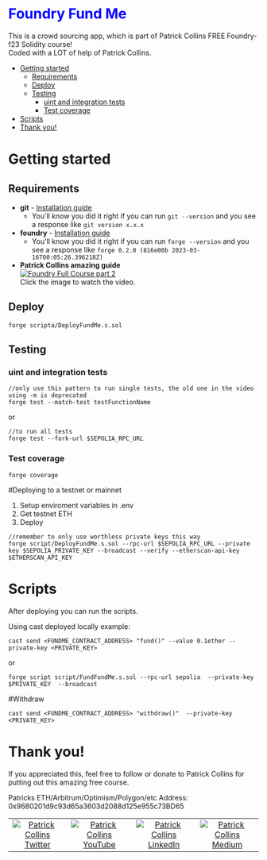 <h1 style="color: blue;">Foundry Fund Me</h1>

This is a crowd sourcing app, which is part of Patrick Collins FREE Foundry-f23 Solidity course!  
Coded with a LOT of help of Patrick Collins.

- [Getting started](#getting-started)
  - [Requirements](#requirements)
  - [Deploy](#deploy)
  - [Testing](#testing)
    - [uint and integration tests](#uint-and-integration-tests)
    - [Test coverage](#test-coverage)
- [Scripts](#scripts)
- [Thank you!](#thank-you)


# Getting started

## Requirements
- **git** - [Installation guide](https://git-scm.com/book/en/v2/Getting-Started-Installing-Git) 
  - You'll know you did it right if you can run `git --version` and you see a response like `git version x.x.x`
- **foundry** - [Installation guide](https://medium.com/@regodefies/foundry-installation-on-windows-10-309407e39dee)
  - You'll know you did it right if you can run `forge --version` and you see a response like `forge 0.2.0 (816e00b 2023-03-16T00:05:26.396218Z)`
- **Patrick Collins amazing guide**    
[![Foundry Full Course part 2](https://img.youtube.com/vi/sas02qSFZ74/0.jpg)](https://www.youtube.com/watch?v=sas02qSFZ74)   
Click the image to watch the video.


## Deploy

```
forge scripta/DeployFundMe.s.sol
```

## Testing

### uint and integration tests 
```
//only use this pattern to run single tests, the old one in the video using -m is deprecated
forge test --match-test testFunctionName
```
or
```
//to run all tests
forge test --fork-url $SEPOLIA_RPC_URL
```

### Test coverage
```
forge coverage
```

#Deploying to a testnet or mainnet

1. Setup enviroment variables in .env
2. Get testnet ETH
3. Deploy 
```
//remember to only use worthless private keys this way
forge script/DeployFundMe.s.sol --rpc-url $SEPOLIA_RPC_URL --private key $SEPOLIA_PRIVATE_KEY --broadcast --verify --etherscan-api-key $ETHERSCAN_API_KEY
```

# Scripts 

After deploying you can run the scripts. 

Using cast deployed  locally example:
```
cast send <FUNDME_CONTRACT_ADDRESS> "fund()" --value 0.1ether --private-key <PRIVATE_KEY>
```
or 
```
forge script script/FundFundMe.s.sol --rpc-url sepolia  --private-key $PRIVATE_KEY  --broadcast
```

#Withdraw

```
cast send <FUNDME_CONTRACT_ADDRESS> "withdraw()"  --private-key <PRIVATE_KEY>
```


# Thank you!

If you appreciated this, feel free to follow or donate to Patrick Collins for putting out this amazing free course.

Patricks ETH/Arbitrum/Optimism/Polygon/etc Address: 0x9680201d9c93d65a3603d2088d125e955c73BD65

<table>
  <tr>
    <td align="center">
      <a href="https://twitter.com/PatrickAlphaC">
        <img src="https://img.shields.io/badge/Twitter-1DA1F2?style=for-the-badge&logo=twitter&logoColor=white" alt="Patrick Collins Twitter">
      </a>
    </td>
    <td align="center">
      <a href="https://www.youtube.com/channel/UCn-3f8tw_E1jZvhuHatROwA">
        <img src="https://img.shields.io/badge/YouTube-FF0000?style=for-the-badge&logo=youtube&logoColor=white" alt="Patrick Collins YouTube">
      </a>
    </td>
    <td align="center">
      <a href="https://www.linkedin.com/in/patrickalphac/">
        <img src="https://img.shields.io/badge/LinkedIn-0077B5?style=for-the-badge&logo=linkedin&logoColor=white" alt="Patrick Collins LinkedIn">
      </a>
    </td>
    <td align="center">
      <a href="https://medium.com/@patrick.collins_58673/">
        <img src="https://img.shields.io/badge/Medium-000000?style=for-the-badge&logo=medium&logoColor=white" alt="Patrick Collins Medium">
      </a>
    </td>
  </tr>
</table>
